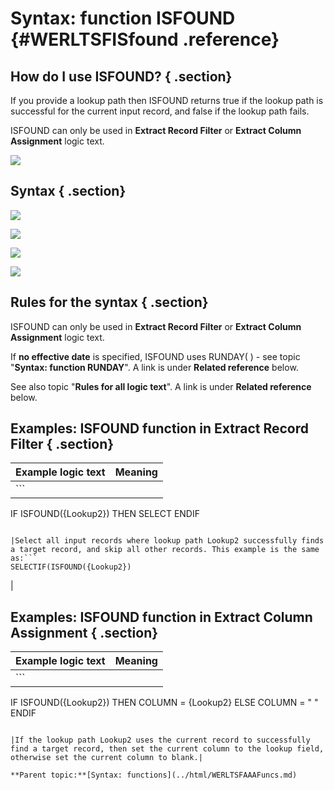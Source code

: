# Syntax: function ISFOUND {#WERLTSFISfound .reference}

## How do I use ISFOUND? { .section}

If you provide a lookup path then ISFOUND returns true if the lookup path is successful for the current input record, and false if the lookup path fails.

ISFOUND can only be used in **Extract Record Filter** or **Extract Column Assignment** logic text.

![](images/LTZZ_Syntax_legend.gif)

## Syntax { .section}

![](images/LTSF_ISFOUND_01.gif)

![](images/LTSF_Date_FR_FN_01.gif)

![](images/LTSF_ISFOUND_02.gif)

![](images/LTSF_ISFOUND_03.gif)

## Rules for the syntax { .section}

ISFOUND can only be used in **Extract Record Filter** or **Extract Column Assignment** logic text.

If **no effective date** is specified, ISFOUND uses RUNDAY\( \) - see topic "**Syntax: function RUNDAY**". A link is under **Related reference** below.

See also topic "**Rules for all logic text**". A link is under **Related reference** below.

## Examples: ISFOUND function in Extract Record Filter { .section}

|Example logic text|Meaning|
|------------------|-------|
|```
IF ISFOUND({Lookup2})
   THEN SELECT
ENDIF
```

|Select all input records where lookup path Lookup2 successfully finds a target record, and skip all other records. This example is the same as:```
SELECTIF(ISFOUND({Lookup2})
```

|

## Examples: ISFOUND function in Extract Column Assignment { .section}

|Example logic text|Meaning|
|------------------|-------|
|```
IF ISFOUND({Lookup2})
   THEN COLUMN = {Lookup2}
   ELSE COLUMN = " "
ENDIF
```

|If the lookup path Lookup2 uses the current record to successfully find a target record, then set the current column to the lookup field, otherwise set the current column to blank.|

**Parent topic:**[Syntax: functions](../html/WERLTSFAAAFuncs.md)

